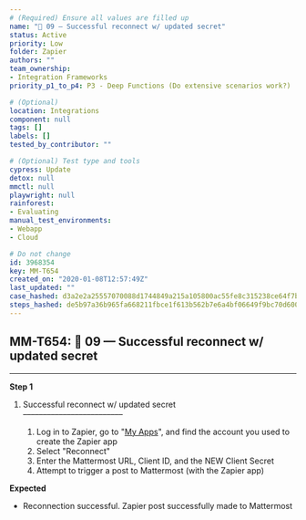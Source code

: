 ```yaml
---
# (Required) Ensure all values are filled up
name: "🔸 09 — Successful reconnect w/ updated secret"
status: Active
priority: Low
folder: Zapier
authors: ""
team_ownership: 
- Integration Frameworks
priority_p1_to_p4: P3 - Deep Functions (Do extensive scenarios work?)

# (Optional)
location: Integrations
component: null
tags: []
labels: []
tested_by_contributor: ""

# (Optional) Test type and tools
cypress: Update
detox: null
mmctl: null
playwright: null
rainforest: 
- Evaluating
manual_test_environments: 
- Webapp
- Cloud

# Do not change
id: 3968354
key: MM-T654
created_on: "2020-01-08T12:57:49Z"
last_updated: ""
case_hashed: d3a2e2a25557070088d1744849a215a105800ac55fe8c315238ce64f7b27f4f5722e35fc656779830397a3ece4f6a363
steps_hashed: de5b97a36b965fa668211fbce1f613b562b7e6a4bf06649f9bc70d600b7569193e2c242379607e0cc88eb41e59f389fa
---
```


<!-- (Auto-generated) Based on frontmatter's "key" and "name" -->

## MM-T654: 🔸 09 — Successful reconnect w/ updated secret

---

**Step 1**

1. Successful reconnect w/ updated secret\
   –––––––––––––––––––––––––

   1. Log in to Zapier, go to "[My Apps](https://zapier.com/app/connections)", and find the account you used to create the Zapier app
   2. Select "Reconnect"
   3. Enter the Mattermost URL, Client ID, and the NEW Client Secret
   4. Attempt to trigger a post to Mattermost (with the Zapier app)

**Expected**

- Reconnection successful. Zapier post successfully made to Mattermost
